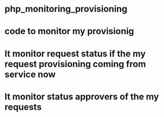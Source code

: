 # php_monitoring_provisioning
# code to monitor my provisionig
# It monitor request status if the my request provisioning coming from service now
# It monitor status approvers of the my requests
